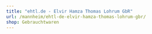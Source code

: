 ```yaml
---
title: "ehtl.de - Elvir Hamza Thomas Lohrum GbR"
url: /mannheim/ehtl-de-elvir-hamza-thomas-lohrum-gbr/
shop: Gebrauchtwaren
---
```

